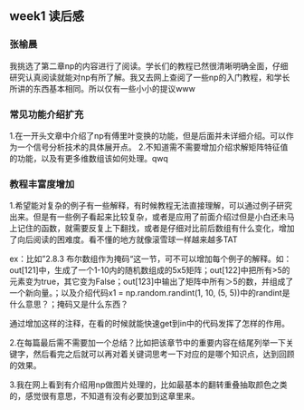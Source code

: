 ## week1 读后感 
### 张榆晨
我挑选了第二章np的内容进行了阅读。学长们的教程已然很清晰明确全面，仔细研究认真阅读就能对np有所了解。我又去网上查阅了一些np的入门教程，和学长所讲的东西基本相同。所以仅有一些小小的提议www

### 常见功能介绍扩充
1.在一开头文章中介绍了np有傅里叶变换的功能，但是后面并未详细介绍。可以作为一个信号分析技术的具体展开点。
2.不知道需不需要增加介绍求解矩阵特征值的功能，以及有更多维数组该如何处理。qwq

### 教程丰富度增加
1.希望能对复杂的例子有一些解释，有时候教程无法直接理解，可以通过例子研究出来。但是有一些例子看起来比较复杂，或者是应用了前面介绍过但是小白还未马上记住的函数，就需要反复上下翻找，或者是仔细对比前后数组有什么变化，增加了向后阅读的困难度。看不懂的地方就像滚雪球一样越来越多TAT

ex：比如”2.8.3 布尔数组作为掩码“这一节，可不可以增加每个例子的解释。如：out[121]中，生成了一个1-10内的随机数组成的5x5矩阵；out[122]中把所有>5的元素变为true，其它变为False；out[123]中输出了矩阵中所有＞5的数，并组成了一个新向量。；以及介绍代码x1 = np.random.randint(1, 10, (5, 5))中的randint是什么意思？；掩码又是什么东西？

通过增加这样的注释，在看的时候就能快速get到in中的代码发挥了怎样的作用。

2.在每篇最后需不需要加一个总结？比如把该章节中的重要内容在结尾列举一下关键字，然后看完之后就可以再对着关键词思考一下对应的是哪个知识点，达到回顾的效果。

3.我在网上看到有介绍用np做图片处理的，比如最基本的翻转重叠抽取颜色之类的，感觉很有意思，不知道有没有必要加到这章里来。

